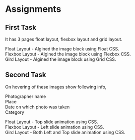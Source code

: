 # Assignments

## First Task
It has 3 pages float layout, flexbox layout and grid layout.

Float Layout - Algined the image block using Float CSS. <br />
Flexbox Layout - Algined the image block using Flexbox CSS. <br />
Gird Layout - Algined the image block using Grid CSS. <br />


## Second Task
On hovering of these images show following info,

Photographer name <br />
Place <br />
Date on which photo was taken <br />
Category <br />

Float Layout - Top slide animation using CSS. <br />
Flexbox Layout - Left slide animation using CSS. <br />
Gird Layout - Both Left and Top slide animation using CSS. <br />